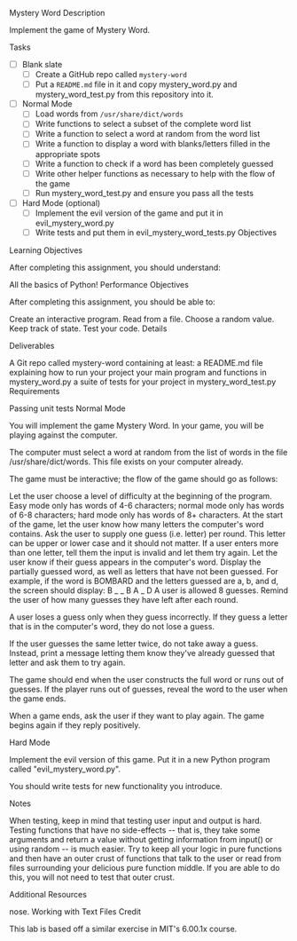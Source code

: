 Mystery Word
Description

Implement the game of Mystery Word.

Tasks

* [ ] Blank slate
  * [ ] Create a GitHub repo called `mystery-word`
  * [ ] Put a `README.md` file in it and copy mystery_word.py and mystery_word_test.py from this repository into it.
* [ ] Normal Mode
  * [ ] Load words from `/usr/share/dict/words`
  * [ ] Write functions to select a subset of the complete word list
  * [ ] Write a function to select a word at random from the word list
  * [ ] Write a function to display a word with blanks/letters filled in the appropriate spots
  * [ ] Write a function to check if a word has been completely guessed
  * [ ] Write other helper functions as necessary to help with the flow of the game
  * [ ] Run mystery_word_test.py and ensure you pass all the tests
* [ ] Hard Mode (optional)
  * [ ] Implement the evil version of the game and put it in evil_mystery_word.py
  * [ ] Write tests and put them in evil_mystery_word_tests.py
Objectives

Learning Objectives

After completing this assignment, you should understand:

All the basics of Python!
Performance Objectives

After completing this assignment, you should be able to:

Create an interactive program.
Read from a file.
Choose a random value.
Keep track of state.
Test your code.
Details

Deliverables

A Git repo called mystery-word containing at least:
a README.md file explaining how to run your project
your main program and functions in mystery_word.py
a suite of tests for your project in mystery_word_test.py
Requirements

Passing unit tests
Normal Mode

You will implement the game Mystery Word. In your game, you will be playing against the computer.

The computer must select a word at random from the list of words in the file /usr/share/dict/words. This file exists on your computer already.

The game must be interactive; the flow of the game should go as follows:

Let the user choose a level of difficulty at the beginning of the program. Easy mode only has words of 4-6 characters; normal mode only has words of 6-8 characters; hard mode only has words of 8+ characters.
At the start of the game, let the user know how many letters the computer's word contains.
Ask the user to supply one guess (i.e. letter) per round. This letter can be upper or lower case and it should not matter. If a user enters more than one letter, tell them the input is invalid and let them try again.
Let the user know if their guess appears in the computer's word.
Display the partially guessed word, as well as letters that have not been guessed. For example, if the word is BOMBARD and the letters guessed are a, b, and d, the screen should display:
B _ _ B A _ D
A user is allowed 8 guesses. Remind the user of how many guesses they have left after each round.

A user loses a guess only when they guess incorrectly. If they guess a letter that is in the computer's word, they do not lose a guess.

If the user guesses the same letter twice, do not take away a guess. Instead, print a message letting them know they've already guessed that letter and ask them to try again.

The game should end when the user constructs the full word or runs out of guesses. If the player runs out of guesses, reveal the word to the user when the game ends.

When a game ends, ask the user if they want to play again. The game begins again if they reply positively.

Hard Mode

Implement the evil version of this game. Put it in a new Python program called "evil_mystery_word.py".

You should write tests for new functionality you introduce.

Notes

When testing, keep in mind that testing user input and output is hard. Testing functions that have no side-effects -- that is, they take some arguments and return a value without getting information from input() or using random -- is much easier. Try to keep all your logic in pure functions and then have an outer crust of functions that talk to the user or read from files surrounding your delicious pure function middle. If you are able to do this, you will not need to test that outer crust.

Additional Resources

nose.
Working with Text Files
Credit

This lab is based off a similar exercise in MIT's 6.00.1x course.
